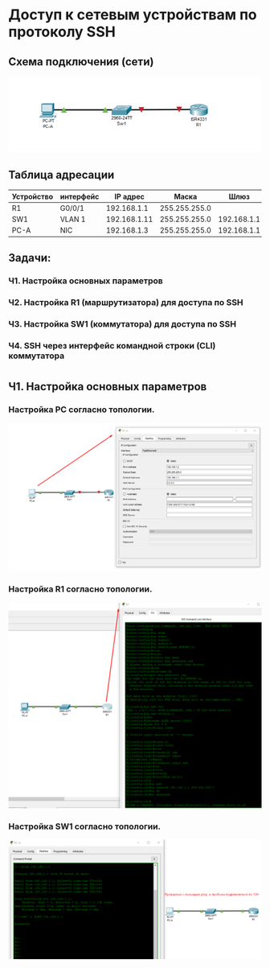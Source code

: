 # Доступ к сетевым устройствам по протоколу SSH

## Схема подключения (сети)

![](https://github.com/Grotemast/STUDIES/blob/main/DZ%205%20(12)%20(SSH)/DZ%205%20(JPG)/Screenshot_5.1.png)

## Таблица адресации
 | Устройство | интерфейс |   IP адрес     |      Маска      |     Шлюз     |
 |------------|-----------|----------------|-----------------|--------------|
 |     R1     |   G0/0/1  |  192.168.1.1   |  255.255.255.0  |              |
 |     SW1    |   VLAN 1  |  192.168.1.11  |  255.255.255.0  | 192.168.1.1  |
 |    PC-A    |     NIC   |  192.168.1.3   |  255.255.255.0  | 192.168.1.1  |

## Задачи:
### Ч1. Настройка основных параметров
### Ч2. Настройка R1 (маршрутизатора) для доступа по SSH    
### Ч3. Настройка SW1 (коммутатора) для доступа по SSH
### Ч4. SSH через интерфейс командной строки (CLI) коммутатора  

 #
 
## Ч1. Настройка основных параметров 
### Настройка PC согласно топологии.
![](https://github.com/Grotemast/STUDIES/blob/main/DZ%205%20(12)%20(SSH)/DZ%205%20(JPG)/Screenshot_5.2.png)
### Настройка R1 согласно топологии.
![](https://github.com/Grotemast/STUDIES/blob/main/DZ%205%20(12)%20(SSH)/DZ%205%20(JPG)/Screenshot_5.3.png)
### Настройка SW1 согласно топологии.
![](https://github.com/Grotemast/STUDIES/blob/main/DZ%205%20(12)%20(SSH)/DZ%205%20(JPG)/Screenshot_5.4.png)

